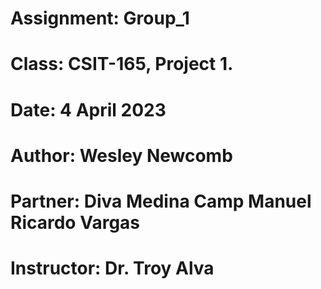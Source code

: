 # Assignment: Group_1
# Class: CSIT-165, Project 1.
# Date: 4 April 2023
# Author: Wesley Newcomb
# Partner: Diva Medina Camp Manuel Ricardo Vargas
# Instructor: Dr. Troy Alva

